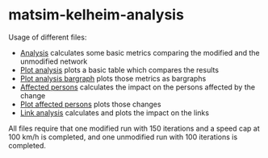 # matsim-kelheim-analysis

Usage of different files:

* [Analysis](analysis.py) calculates some basic metrics comparing the modified and the unmodified network
* [Plot analysis](plot_analysis.py) plots a basic table which compares the results
* [Plot analysis bargraph](plot_analysis_bargraph.py) plots those metrics as bargraphs
* [Affected persons](affectedPersons.py) calculates the impact on the persons affected by the change
* [Plot affected persons](plot_affectedPersons.py) plots those changes
* [Link analysis](link_analysis.py) calculates and plots the impact on the links

All files require that one modified run with 150 iterations and a speed cap at 100 km/h is completed, and one unmodified run with 100 iterations is completed.
